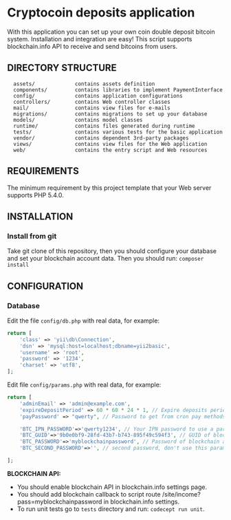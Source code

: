 Cryptocoin deposits application
============================

With this application you can set up your own coin double deposit bitcoin system.
Installation and integration are easy! This script supports blockchain.info API to receive and send bitcoins from users.

DIRECTORY STRUCTURE
-------------------

      assets/             contains assets definition
      components/         contains libraries to implement PaymentInterface
      config/             contains application configurations
      controllers/        contains Web controller classes
      mail/               contains view files for e-mails
      migrations/         contains migrations to set up your database
      models/             contains model classes
      runtime/            contains files generated during runtime
      tests/              contains various tests for the basic application
      vendor/             contains dependent 3rd-party packages
      views/              contains view files for the Web application
      web/                contains the entry script and Web resources



REQUIREMENTS
------------

The minimum requirement by this project template that your Web server supports PHP 5.4.0.


INSTALLATION
------------

### Install from git

Take git clone of this repository, then you should configure your database and set your blockchain account data.
Then you should run: `composer install`

CONFIGURATION
-------------

### Database

Edit the file `config/db.php` with real data, for example:

```php
return [
    'class' => 'yii\db\Connection',
    'dsn' => 'mysql:host=localhost;dbname=yii2basic',
    'username' => 'root',
    'password' => '1234',
    'charset' => 'utf8',
];
```
Edit file `config/params.php` with real data, for example:

```php
return [
    'adminEmail' => 'admin@example.com',
    'expireDepositPeriod' => 60 * 60 * 24 * 1, // Expire deposits period, add in seconds! 1 day: 60 * 60 * 24 * 1
    'payPassword' => "qwerty", // Password to get from cron pay methods

    'BTC_IPN_PASSWORD'=>'qwerty1234', // Your IPN password to use a params in notification urls
    'BTC_GUID'=>'9b0e0bf9-28fd-43b7-b743-895f49c594f3', // GUID of blockchain, for example: 9b0e0bf9-28fd-43b7-b743-895f49c594f3
    'BTC_PASSWORD'=>'myblockchainpassword', // Password of blockchain account
    'BTC_SECOND_PASSWORD'=>'', // second password, don't use this param in this application

];
```

**BLOCKCHAIN API:**
- You should enable blockchain API in blockchain.info settings page.
- You should add blockchain callback to script route /site/income?pass=myblockchainpassword in blockchain.info settings.
- To run unit tests go to `tests` directory and run: `codecept run unit`.
